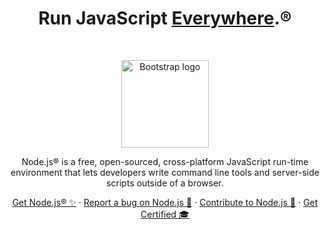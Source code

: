 <h1 align="center">Run JavaScript <a href="https://nodejs.org/en/download">Everywhere</a>.®</h1><br>

<p align="center">
  <a href="https://nodejs.org/">
    <img src="https://raw.githubusercontent.com/nodejs/nodejs.org/main/public/static/images/logo-hexagon.svg" alt="Bootstrap logo" height="140">
  </a>
</p>

<p align="center">
  Node.js® is a free, open-sourced, cross-platform JavaScript run-time environment that lets developers write command line tools and server-side scripts outside of a browser.
</p>

<p align="center">
  <a href="https://nodejs.org/en/download">Get Node.js® ✨</a>
  ·
  <a href="https://github.com/nodejs/node/issues/new/choose">Report a bug on Node.js 🐞</a>
  ·
  <a href="https://nodejs.org/en/get-involved">Contribute to Node.js 🫶</a>
  ·
  <a href="https://openjsf.org/certification/">Get Certified 🎓</a>
</p>
